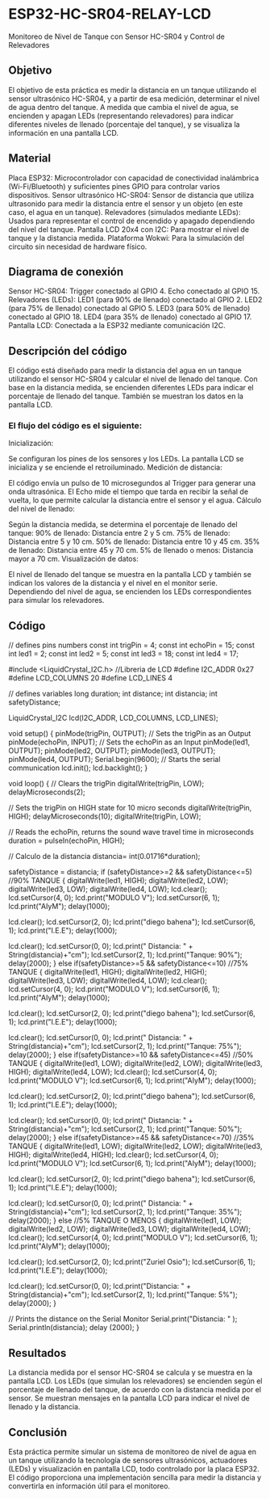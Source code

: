# ESP32-HC-SR04-RELAY-LCD
Monitoreo de Nivel de Tanque con Sensor HC-SR04 y Control de Relevadores

## Objetivo 
El objetivo de esta práctica es medir la distancia en un tanque utilizando el sensor ultrasónico HC-SR04, y a partir de esa medición, determinar el nivel de agua dentro del tanque. A medida que cambia el nivel de agua, se encienden y apagan LEDs (representando relevadores) para indicar diferentes niveles de llenado (porcentaje del tanque), y se visualiza la información en una pantalla LCD.

## Material 
Placa ESP32: Microcontrolador con capacidad de conectividad inalámbrica (Wi-Fi/Bluetooth) y suficientes pines GPIO para controlar varios dispositivos.
Sensor ultrasónico HC-SR04: Sensor de distancia que utiliza ultrasonido para medir la distancia entre el sensor y un objeto (en este caso, el agua en un tanque).
Relevadores (simulados mediante LEDs): Usados para representar el control de encendido y apagado dependiendo del nivel del tanque.
Pantalla LCD 20x4 con I2C: Para mostrar el nivel de tanque y la distancia medida.
Plataforma Wokwi: Para la simulación del circuito sin necesidad de hardware físico.

## Diagrama de conexión
Sensor HC-SR04:
Trigger conectado al GPIO 4.
Echo conectado al GPIO 15.
Relevadores (LEDs):
LED1 (para 90% de llenado) conectado al GPIO 2.
LED2 (para 75% de llenado) conectado al GPIO 5.
LED3 (para 50% de llenado) conectado al GPIO 18.
LED4 (para 35% de llenado) conectado al GPIO 17.
Pantalla LCD: Conectada a la ESP32 mediante comunicación I2C.

## Descripción del código
El código está diseñado para medir la distancia del agua en un tanque utilizando el sensor HC-SR04 y calcular el nivel de llenado del tanque. Con base en la distancia medida, se encienden diferentes LEDs para indicar el porcentaje de llenado del tanque. También se muestran los datos en la pantalla LCD.

### El flujo del código es el siguiente:

Inicialización:

Se configuran los pines de los sensores y los LEDs.
La pantalla LCD se inicializa y se enciende el retroiluminado.
Medición de distancia:

El código envía un pulso de 10 microsegundos al Trigger para generar una onda ultrasónica.
El Echo mide el tiempo que tarda en recibir la señal de vuelta, lo que permite calcular la distancia entre el sensor y el agua.
Cálculo del nivel de llenado:

Según la distancia medida, se determina el porcentaje de llenado del tanque:
90% de llenado: Distancia entre 2 y 5 cm.
75% de llenado: Distancia entre 5 y 10 cm.
50% de llenado: Distancia entre 10 y 45 cm.
35% de llenado: Distancia entre 45 y 70 cm.
5% de llenado o menos: Distancia mayor a 70 cm.
Visualización de datos:

El nivel de llenado del tanque se muestra en la pantalla LCD y también se indican los valores de la distancia y el nivel en el monitor serie.
Dependiendo del nivel de agua, se encienden los LEDs correspondientes para simular los relevadores.
## Código

// defines pins numbers
const int trigPin = 4;
const int echoPin = 15;
const int led1 = 2;
const int led2 = 5;
const int led3 = 18;
const int led4 = 17;

#include <LiquidCrystal_I2C.h> //Libreria de LCD
#define I2C_ADDR    0x27
#define LCD_COLUMNS 20
#define LCD_LINES   4

// defines variables
long duration;
int distance;
int distancia;
int safetyDistance;

LiquidCrystal_I2C lcd(I2C_ADDR, LCD_COLUMNS, LCD_LINES);

void setup() {
pinMode(trigPin, OUTPUT); // Sets the trigPin as an Output
pinMode(echoPin, INPUT); // Sets the echoPin as an Input
pinMode(led1, OUTPUT);
pinMode(led2, OUTPUT);
pinMode(led3, OUTPUT);
pinMode(led4, OUTPUT);
Serial.begin(9600); // Starts the serial communication
  lcd.init();
  lcd.backlight();
}

void loop() {
// Clears the trigPin
digitalWrite(trigPin, LOW);
delayMicroseconds(2);

// Sets the trigPin on HIGH state for 10 micro seconds
digitalWrite(trigPin, HIGH);
delayMicroseconds(10);
digitalWrite(trigPin, LOW);

// Reads the echoPin, returns the sound wave travel time in microseconds
duration = pulseIn(echoPin, HIGH);

// Calculo de la distancia
distancia= int(0.01716*duration);

safetyDistance = distancia;
if (safetyDistance>=2 && safetyDistance<=5) //90% TANQUE
{
  digitalWrite(led1, HIGH);
  digitalWrite(led2, LOW);
  digitalWrite(led3, LOW);
  digitalWrite(led4, LOW);
  lcd.clear(); 
  lcd.setCursor(4, 0);
  lcd.print("MODULO V");
  lcd.setCursor(6, 1);
  lcd.print("AIyM");
 delay(1000);

lcd.clear();
  lcd.setCursor(2, 0);
  lcd.print("diego bahena");
  lcd.setCursor(6, 1);
  lcd.print("I.E.E");
  delay(1000);

lcd.clear(); 
  lcd.setCursor(0, 0);
  lcd.print(" Distancia: " + String(distancia)+"cm");
  lcd.setCursor(2, 1);
  lcd.print("Tanque: 90%");
  delay(2000);
}
else if(safetyDistance>=5 && safetyDistance<=10) //75% TANQUE
{
  digitalWrite(led1, HIGH);
  digitalWrite(led2, HIGH);
  digitalWrite(led3, LOW);
  digitalWrite(led4, LOW);
lcd.clear(); 
  lcd.setCursor(4, 0);
  lcd.print("MODULO V");
  lcd.setCursor(6, 1);
  lcd.print("AIyM");
 delay(1000);

lcd.clear();
  lcd.setCursor(2, 0);
  lcd.print("diego bahena");
  lcd.setCursor(6, 1);
  lcd.print("I.E.E");
  delay(1000);

lcd.clear(); 
  lcd.setCursor(0, 0);
  lcd.print(" Distancia: " + String(distancia)+"cm");
  lcd.setCursor(2, 1);
  lcd.print("Tanque: 75%");
  delay(2000);
}
else if(safetyDistance>=10 && safetyDistance<=45) //50% TANQUE
{
  digitalWrite(led1, LOW);
  digitalWrite(led2, LOW);
  digitalWrite(led3, HIGH);
  digitalWrite(led4, LOW);
lcd.clear(); 
  lcd.setCursor(4, 0);
  lcd.print("MODULO V");
  lcd.setCursor(6, 1);
  lcd.print("AIyM");
 delay(1000);

lcd.clear();
  lcd.setCursor(2, 0);
  lcd.print("diego bahena");
  lcd.setCursor(6, 1);
  lcd.print("I.E.E");
  delay(1000);

lcd.clear(); 
  lcd.setCursor(0, 0);
  lcd.print(" Distancia: " + String(distancia)+"cm");
  lcd.setCursor(2, 1);
  lcd.print("Tanque: 50%");
  delay(2000);
}
else if(safetyDistance>=45 && safetyDistance<=70) //35% TANQUE
{
  digitalWrite(led1, LOW);
  digitalWrite(led2, LOW);
  digitalWrite(led3, HIGH);
  digitalWrite(led4, HIGH);
lcd.clear(); 
  lcd.setCursor(4, 0);
  lcd.print("MODULO V");
  lcd.setCursor(6, 1);
  lcd.print("AIyM");
 delay(1000);

lcd.clear();
  lcd.setCursor(2, 0);
  lcd.print("diego bahena");
  lcd.setCursor(6, 1);
  lcd.print("I.E.E");
  delay(1000);

lcd.clear(); 
  lcd.setCursor(0, 0);
  lcd.print(" Distancia: " + String(distancia)+"cm");
  lcd.setCursor(2, 1);
  lcd.print("Tanque: 35%");
  delay(2000);
}
else  //5% TANQUE O MENOS
{
 digitalWrite(led1,  LOW);
  digitalWrite(led2, LOW);
  digitalWrite(led3, LOW);
  digitalWrite(led4, LOW);
lcd.clear(); 
  lcd.setCursor(4, 0);
  lcd.print("MODULO V");
  lcd.setCursor(6, 1);
  lcd.print("AIyM");
 delay(1000);

lcd.clear();
  lcd.setCursor(2, 0);
  lcd.print("Zuriel Osio");
  lcd.setCursor(6, 1);
  lcd.print("I.E.E");
  delay(1000);

lcd.clear(); 
  lcd.setCursor(0, 0);
  lcd.print("Distancia: " + String(distancia)+"cm");
  lcd.setCursor(2, 1);
  lcd.print("Tanque: 5%");
  delay(2000);
}

// Prints the distance on the Serial Monitor
Serial.print("Distancia: "  );
Serial.println(distancia);
delay (2000); 
}

## Resultados 
La distancia medida por el sensor HC-SR04 se calcula y se muestra en la pantalla LCD.
Los LEDs (que simulan los relevadores) se encienden según el porcentaje de llenado del tanque, de acuerdo con la distancia medida por el sensor.
Se muestran mensajes en la pantalla LCD para indicar el nivel de llenado y la distancia.

## Conclusión
Esta práctica permite simular un sistema de monitoreo de nivel de agua en un tanque utilizando la tecnología de sensores ultrasónicos, actuadores (LEDs) y visualización en pantalla LCD, todo controlado por la placa ESP32. El código proporciona una implementación sencilla para medir la distancia y convertirla en información útil para el monitoreo.






